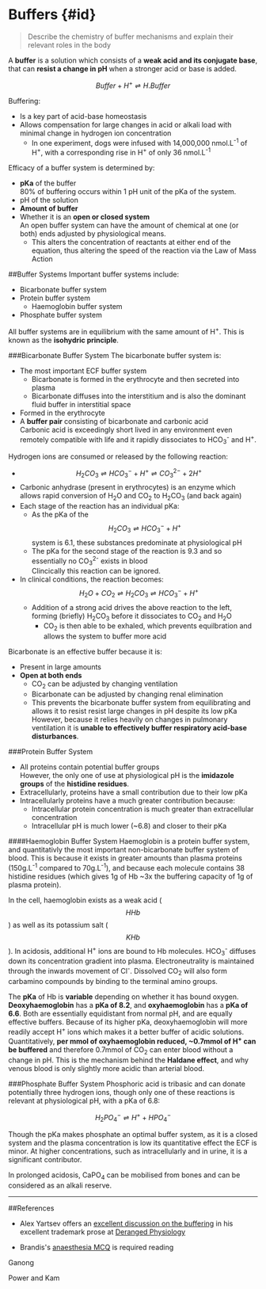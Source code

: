 # Buffers {#id}
> Describe the chemistry of buffer mechanisms and explain their relevant roles in the body

A **buffer** is a solution which consists of a **weak acid and its conjugate base**, that can **resist a change in pH** when a stronger acid or base is added.

$$ Buffer + H^+ ⇌ H.Buffer $$

Buffering:
* Is a key part of acid-base homeostasis
* Allows compensation for large changes in acid or alkali load with minimal change in hydrogen ion concentration  
  * In one experiment, dogs were infused with 14,000,000 nmol.L<sup>-1</sup> of H<sup>+</sup>, with a corresponding rise in H<sup>+</sup> of only 36 nmol.L<sup>-1</sup>

Efficacy of a buffer system is determined by:
* **pKa** of the buffer  
  80% of buffering occurs within 1 pH unit of the pKa of the system.
* pH of the solution
* **Amount of buffer**
* Whether it is an **open or closed system**  
  An open buffer system can have the amount of chemical at one (or both) ends adjusted by physiological means.
    * This alters the concentration of reactants at either end of the equation, thus altering the speed of the reaction via the Law of Mass Action

##Buffer Systems
Important buffer systems include:
* Bicarbonate buffer system
* Protein buffer system
    * Haemoglobin buffer system
* Phosphate buffer system

All buffer systems are in equilibrium with the same amount of H<sup>+</sup>. This is known as the **isohydric principle**.


###Bicarbonate Buffer System
The bicarbonate buffer system is:
* The most important ECF buffer system
  * Bicarbonate is formed in the erythrocyte and then secreted into plasma
  * Bicarbonate diffuses into the interstitium and is also the dominant fluid buffer in interstitial space
* Formed in the erythrocyte
* A **buffer pair** consisting of bicarbonate and carbonic acid  
Carbonic acid is exceedingly short lived in any environment even remotely compatible with life and it rapidly dissociates to HCO<sub>3</sub><sup>-</sup> and H<sup>+</sup>.

Hydrogen ions are consumed or released by the following reaction:
* $$H_2CO_3 ⇌H CO_3^- + H^+  ⇌  CO_3^{2-} + 2H^+$$
* Carbonic anhydrase (present in erythrocytes) is an enzyme which allows rapid conversion of H<sub>2</sub>O and CO<sub>2</sub> to H<sub>2</sub>CO<sub>3</sub> (and back again)
* Each stage of the reaction has an individual pKa:
  * As the pKa of the $$H_2CO_3 ⇌H CO_3^- + H^+ $$ system is 6.1, these substances predominate at physiological pH
  * The pKa for the second stage of the reaction is 9.3 and so essentially no CO<sub>3</sub><sup>2-</sup> exists in blood  
  Clincically this reaction can be ignored.
* In clinical conditions, the reaction becomes:  
$$ H_2O + CO_2 ⇌ H_2CO_3 ⇌H CO_3^- + H^+ $$
  * Addition of a strong acid drives the above reaction to the left, forming (briefly) H<sub>2</sub>CO<sub>3</sub> before it dissociates to CO<sub>2</sub> and H<sub>2</sub>O
    * CO<sub>2</sub> is then able to be exhaled, which prevents equilbration and allows the system to buffer more acid



Bicarbonate is an effective buffer because it is:
* Present in large amounts
* **Open at both ends**  
  * CO<sub>2</sub> can be adjusted by changing ventilation
  * Bicarbonate can be adjusted by changing renal elimination
  * This prevents the bicarbonate buffer system from equilibrating and allows it to resist resist large changes in pH despite its low pKa  
  However, because it relies heavily on changes in pulmonary ventilation it is **unable to effectively buffer respiratory acid-base disturbances**.


###Protein Buffer System
* All proteins contain potential buffer groups  
However, the only one of use at physiological pH is the **imidazole groups** of the **histidine residues**.
* Extracellularly, proteins have a small contribution due to their low pKa
* Intracellularly proteins have a much greater contribution because:
  * Intracellular protein concentration is much greater than extracellular concentration
  * Intracellular pH is much lower (~6.8) and closer to their pKa

####Haemoglobin Buffer System
Haemoglobin is a protein buffer system, and quantitativly the most important non-bicarbonate buffer system of blood. This is because it exists in greater amounts than plasma proteins (150g.L<sup>-1</sup> compared to 70g.L<sup>-1</sup>), and because each molecule contains 38 histidine residues (which gives 1g of Hb ~3x the buffering capacity of 1g of plasma protein).

In the cell, haemoglobin exists as a weak acid ($$HHb$$) as well as its potassium salt ($$KHb$$). In acidosis, additional H<sup>+</sup> ions are bound to Hb molecules. HCO<sub>3</sub><sup>-</sup> diffuses down its concentration gradient into plasma. Electroneutrality is maintained through the inwards movement of Cl<sup>-</sup>. Dissolved CO<sub>2</sub> will also form carbamino compounds by binding to the terminal amino groups.

The **pKa** of Hb is **variable** depending on whether it has bound oxygen. **Deoxyhaemoglobin** has a **pKa of 8.2**, and **oxyhaemoglobin** has a **pKa of 6.6**. Both are essentially equidistant from normal pH, and are equally effective buffers. Because of its higher pKa, deoxyhaemoglobin will more readily accept H<sup>+</sup> ions which makes it a better buffer of acidic solutions. Quantitatively, **per mmol of oxyhaemoglobin reduced, ~0.7mmol of H<sup>+</sup> can be buffered** and therefore 0.7mmol of CO<sub>2</sub> can enter blood without a change in pH. This is the mechanism behind the **Haldane effect**, and why venous blood is only slightly more acidic than arterial blood.

###Phosphate Buffer System
Phosphoric acid is tribasic and can donate potentially three hydrogen ions, though only one of these reactions is relevant at physiological pH, with a pKa of 6.8:

$$ H_2PO_4^- ⇌ H^+ + HPO_4^-$$

Though the pKa makes phosphate an optimal buffer system, as it is a closed system and the plasma concentration is low its quantitative effect the ECF is minor. At higher concentrations, such as intracellularly and in urine, it is a significant contributor.

In prolonged acidosis, CaPO<sub>4</sub> can be mobilised from bones and can be considered as an alkali reserve.

---
##References
* Alex Yartsev offers an [excellent discussion on the buffering](http://www.derangedphysiology.com/main/core-topics-intensive-care/acid-base-disturbances/Chapter%202.0.3/buffering-acute-respiratory-acid-base-disturbances
) in his excellent trademark prose at [Deranged Physiology](http://www.derangedphysiology.com)

* Brandis's [anaesthesia MCQ](http://www.anaesthesiamcq.com/AcidBaseBook/ab2_2.php) is required reading

Ganong

Power and Kam